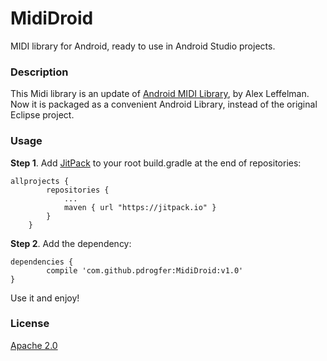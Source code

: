 # MidiDroid
MIDI library for Android, ready to use in Android Studio projects.

### Description
This Midi library is an update of [Android MIDI Library](https://github.com/LeffelMania/android-midi-lib), by Alex Leffelman.
Now it is packaged as a convenient Android Library, instead of the original Eclipse project.

### Usage
**Step 1**. Add [JitPack](https://jitpack.io/) to your root build.gradle at the end of repositories:
```
allprojects {
		repositories {
			...
			maven { url "https://jitpack.io" }
		}
	}
```
**Step 2**. Add the dependency:
```
dependencies {
        compile 'com.github.pdrogfer:MidiDroid:v1.0'
}
```
Use it and enjoy! 

### License
[Apache 2.0](http://www.apache.org/licenses/LICENSE-2.0)
